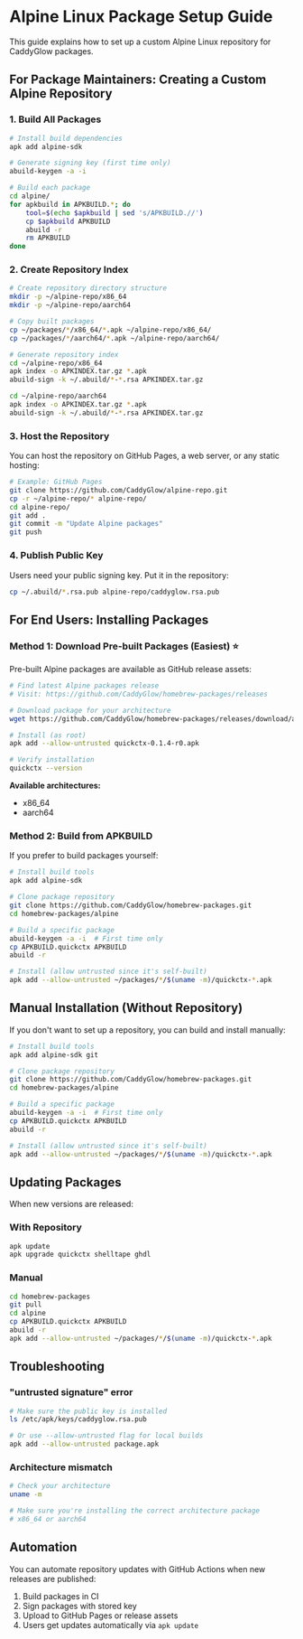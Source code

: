# Alpine Linux Package Setup Guide

This guide explains how to set up a custom Alpine Linux repository for CaddyGlow packages.

## For Package Maintainers: Creating a Custom Alpine Repository

### 1. Build All Packages

```bash
# Install build dependencies
apk add alpine-sdk

# Generate signing key (first time only)
abuild-keygen -a -i

# Build each package
cd alpine/
for apkbuild in APKBUILD.*; do
    tool=$(echo $apkbuild | sed 's/APKBUILD.//')
    cp $apkbuild APKBUILD
    abuild -r
    rm APKBUILD
done
```

### 2. Create Repository Index

```bash
# Create repository directory structure
mkdir -p ~/alpine-repo/x86_64
mkdir -p ~/alpine-repo/aarch64

# Copy built packages
cp ~/packages/*/x86_64/*.apk ~/alpine-repo/x86_64/
cp ~/packages/*/aarch64/*.apk ~/alpine-repo/aarch64/

# Generate repository index
cd ~/alpine-repo/x86_64
apk index -o APKINDEX.tar.gz *.apk
abuild-sign -k ~/.abuild/*-*.rsa APKINDEX.tar.gz

cd ~/alpine-repo/aarch64
apk index -o APKINDEX.tar.gz *.apk
abuild-sign -k ~/.abuild/*-*.rsa APKINDEX.tar.gz
```

### 3. Host the Repository

You can host the repository on GitHub Pages, a web server, or any static hosting:

```bash
# Example: GitHub Pages
git clone https://github.com/CaddyGlow/alpine-repo.git
cp -r ~/alpine-repo/* alpine-repo/
cd alpine-repo/
git add .
git commit -m "Update Alpine packages"
git push
```

### 4. Publish Public Key

Users need your public signing key. Put it in the repository:

```bash
cp ~/.abuild/*.rsa.pub alpine-repo/caddyglow.rsa.pub
```

## For End Users: Installing Packages

### Method 1: Download Pre-built Packages (Easiest) ⭐

Pre-built Alpine packages are available as GitHub release assets:

```bash
# Find latest Alpine packages release
# Visit: https://github.com/CaddyGlow/homebrew-packages/releases

# Download package for your architecture
wget https://github.com/CaddyGlow/homebrew-packages/releases/download/alpine-packages-v20251026/quickctx-0.1.4-r0.apk

# Install (as root)
apk add --allow-untrusted quickctx-0.1.4-r0.apk

# Verify installation
quickctx --version
```

**Available architectures:**
- x86_64
- aarch64

### Method 2: Build from APKBUILD

If you prefer to build packages yourself:

```bash
# Install build tools
apk add alpine-sdk

# Clone package repository
git clone https://github.com/CaddyGlow/homebrew-packages.git
cd homebrew-packages/alpine

# Build a specific package
abuild-keygen -a -i  # First time only
cp APKBUILD.quickctx APKBUILD
abuild -r

# Install (allow untrusted since it's self-built)
apk add --allow-untrusted ~/packages/*/$(uname -m)/quickctx-*.apk
```

## Manual Installation (Without Repository)

If you don't want to set up a repository, you can build and install manually:

```bash
# Install build tools
apk add alpine-sdk git

# Clone package repository
git clone https://github.com/CaddyGlow/homebrew-packages.git
cd homebrew-packages/alpine

# Build a specific package
abuild-keygen -a -i  # First time only
cp APKBUILD.quickctx APKBUILD
abuild -r

# Install (allow untrusted since it's self-built)
apk add --allow-untrusted ~/packages/*/$(uname -m)/quickctx-*.apk
```

## Updating Packages

When new versions are released:

### With Repository
```bash
apk update
apk upgrade quickctx shelltape ghdl
```

### Manual
```bash
cd homebrew-packages
git pull
cd alpine
cp APKBUILD.quickctx APKBUILD
abuild -r
apk add --allow-untrusted ~/packages/*/$(uname -m)/quickctx-*.apk
```

## Troubleshooting

### "untrusted signature" error
```bash
# Make sure the public key is installed
ls /etc/apk/keys/caddyglow.rsa.pub

# Or use --allow-untrusted flag for local builds
apk add --allow-untrusted package.apk
```

### Architecture mismatch
```bash
# Check your architecture
uname -m

# Make sure you're installing the correct architecture package
# x86_64 or aarch64
```

## Automation

You can automate repository updates with GitHub Actions when new releases are published:

1. Build packages in CI
2. Sign packages with stored key
3. Upload to GitHub Pages or release assets
4. Users get updates automatically via `apk update`
